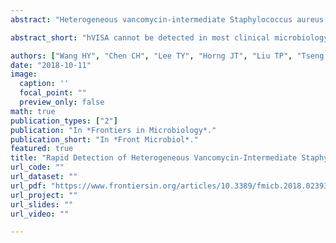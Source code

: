 ```yaml
---
abstract: "Heterogeneous vancomycin-intermediate Staphylococcus aureus (hVISA) is an emerging superbug with implicit drug resistance to vancomycin. Detecting hVISA can guide the correct administration of antibiotics. However, hVISA cannot be detected in most clinical microbiology laboratories because the required diagnostic tools are either expensive, time consuming, or labor intensive. By contrast, matrix-assisted laser desorption ionization time-of-flight (MALDI-TOF) is a cost-effective and rapid tool that has potential for providing antibiotics resistance information. To analyze complex MALDI-TOF mass spectra, machine learning (ML) algorithms can be used to generate robust hVISA detection models. In this study, MALDI-TOF mass spectra were obtained from 35 hVISA/vancomycin-intermediate S. aureus (VISA) and 90 vancomycin-susceptible S. aureus isolates. The vancomycin susceptibility of the isolates was determined using an Etest and modified population analysis profile–area under the curve. ML algorithms, namely a decision tree, k-nearest neighbors, random forest, and a support vector machine (SVM), were trained and validated using nested cross-validation to provide unbiased validation results. The area under the curve of the models ranged from 0.67 to 0.79, and the SVM-derived model outperformed those of the other algorithms. The peaks at m/z 1132, 2895, 3176, and 6591 were noted as informative peaks for detecting hVISA/VISA. We demonstrated that hVISA/VISA could be detected by analyzing MALDI-TOF mass spectra using ML. Moreover, the results are particularly robust due to a strict validation method. The ML models in this study can provide rapid and accurate reports regarding hVISA/VISA and thus guide the correct administration of antibiotics in treatment of S. aureus infection."

abstract_short: "hVISA cannot be detected in most clinical microbiology laboratories because the required diagnostic tools are either expensive, time consuming, or labor intensive. To analyze complex MALDI-TOF mass spectra, machine learning (ML) algorithms can be used to generate robust hVISA detection models. We demonstrated that hVISA/VISA could be detected by analyzing MALDI-TOF mass spectra using ML."

authors: ["Wang HY", "Chen CH", "Lee TY", "Horng JT", "Liu TP", "Tseng YJ", "Lu JJ"]
date: "2018-10-11"
image:
  caption: ''
  focal_point: ""
  preview_only: false
math: true
publication_types: ["2"]
publication: "In *Frontiers in Microbiology*."
publication_short: "In *Front Microbiol*."
featured: true
title: "Rapid Detection of Heterogeneous Vancomycin-Intermediate Staphylococcus aureus Based on Matrix-Assisted Laser Desorption Ionization Time-of-Flight: Using a Machine Learning Approach and Unbiased Validation"
url_code: ""
url_dataset: ""
url_pdf: "https://www.frontiersin.org/articles/10.3389/fmicb.2018.02393/full"
url_project: ""
url_slides: ""
url_video: ""

---
```

